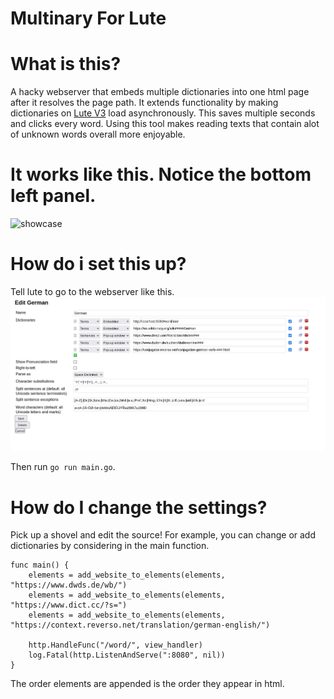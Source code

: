 # Multinary For Lute

# What is this?
A hacky webserver that embeds multiple dictionaries into one html page after it resolves the page path. It extends functionality by making dictionaries on [Lute V3](https://github.com/LuteOrg/lute-v3) load asynchronously. This saves multiple seconds and clicks every word. Using this tool makes reading texts that contain alot of unknown words overall more enjoyable. 

# It works like this. Notice the bottom left panel.
![showcase](multinary.gif)

# How do i set this up?
Tell lute to go to the webserver like this.
![setup](setup.png)

Then run `go run main.go`.

# How do I change the settings?

Pick up a shovel and edit the source! For example, you can change or add dictionaries by considering in the main function.

```golang
func main() {
	elements = add_website_to_elements(elements, "https://www.dwds.de/wb/")
	elements = add_website_to_elements(elements, "https://www.dict.cc/?s=")
	elements = add_website_to_elements(elements, "https://context.reverso.net/translation/german-english/")

	http.HandleFunc("/word/", view_handler)
	log.Fatal(http.ListenAndServe(":8080", nil))
}
```

The order elements are appended is the order they appear in html.

